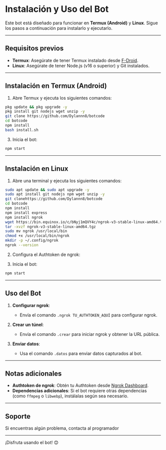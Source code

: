 

# Instalación y Uso del Bot

Este bot está diseñado para funcionar en **Termux (Android)** y **Linux**. Sigue los pasos a continuación para instalarlo y ejecutarlo.

---

## Requisitos previos

- **Termux**: Asegúrate de tener Termux instalado desde [F-Droid](https://f-droid.org/en/packages/com.termux/).
- **Linux**: Asegúrate de tener Node.js (v16 o superior) y Git instalados.

---

## Instalación en Termux (Android)

1. Abre Termux y ejecuta los siguientes comandos:

```bash
pkg update && pkg upgrade -y
pkg install git nodejs wget unzip -y
git clone https://github.com/Dylannn8/botcode
cd botcode
npm install
bash install.sh
```

3. Inicia el bot:

```bash
npm start
```

---

## Instalación en Linux

1. Abre una terminal y ejecuta los siguientes comandos:

```bash
sudo apt update && sudo apt upgrade -y
sudo apt install git nodejs npm wget unzip -y
git clonehttps://github.com/Dylannn8/botcode
cd botcode
npm install
npm install express
npm install ngrok
wget https://bin.equinox.io/c/bNyj1mQVY4c/ngrok-v3-stable-linux-amd64.tgz
tar -xvzf ngrok-v3-stable-linux-amd64.tgz
sudo mv ngrok /usr/local/bin
chmod +x /usr/local/bin/ngrok
mkdir -p ~/.config/ngrok
ngrok --version
```

2. Configura el Authtoken de ngrok:

3. Inicia el bot:

```bash
npm start
```

---

## Uso del Bot

1. **Configurar ngrok**:
   - Envía el comando `.ngrok TU_AUTHTOKEN_AQUÍ` para configurar ngrok.

2. **Crear un túnel**:
   - Envía el comando `.crear` para iniciar ngrok y obtener la URL pública.

3. **Enviar datos**:
   - Usa el comando `.datos` para enviar datos capturados al bot.

---

## Notas adicionales

- **Authtoken de ngrok**: Obtén tu Authtoken desde [Ngrok Dashboard](https://dashboard.ngrok.com/get-started/your-authtoken).
- **Dependencias adicionales**: Si el bot requiere otras dependencias (como `ffmpeg` o `libwebp`), instálalas según sea necesario.

---

## Soporte

Si encuentras algún problema, contacta al programador

---

¡Disfruta usando el bot! 😊
